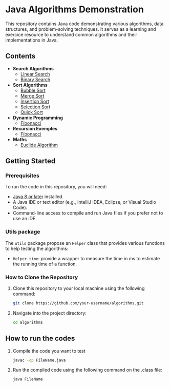 # Java Algorithms Demonstration

This repository contains Java code demonstrating various algorithms, data structures, and problem-solving techniques. It serves as a learning and exercice resource to understand common algorithms and their implementations in Java.

## Contents

- **Search Algorithms** 
    - [Linear Search](/LinearSearch.java)
    - [Binary Search](/BinarySearch.java)
- **Sort Algorithms**
    - [Bubble Sort](/BubbleSort.java)
    - [Merge Sort](/MergeSort.java)
    - [Insertion Sort](/InsertionSort.java)
    - [Selection Sort](/SelectionSort.java)
    - [Quick Sort](/QuickSort.java)
- **Dynamic Programming**
    - [Fibonacci](/FibonacciNumber.java)
- **Recursion Exemples**
    - [Fibonacci](/FibonacciNumber.java)
- **Maths**
    - [Euclide Algorithm](/EuclideAlgorithm.java)

## Getting Started

### Prerequisites

To run the code in this repository, you will need:

- [Java 8 or later](https://www.oracle.com/java/technologies/javase-jdk11-downloads.html) installed.
- A Java IDE or text editor (e.g., IntelliJ IDEA, Eclipse, or Visual Studio Code).
- Command-line access to compile and run Java files if you prefer not to use an IDE.

### Utils package
The `utils` package propose an `Helper` class that provides various functions to help testing the algorithms:
- `Helper.time`:  provide a wrapper to measure the time in ms to estimate the running time of a function.

### How to Clone the Repository

1. Clone this repository to your local machine using the following command:

   ```bash
   git clone https://github.com/your-username/algorithms.git
   ```
2.  Navigate into the project directory:
    ```bash
    cd algorithms
    ```

## How to run the codes

1. Compile the code you want to test
    ```bash
    javac -cp FileName.java
    ```
2. Run the compiled code using the following command on the .class file:
    ```bash
    java FileName
    ```
